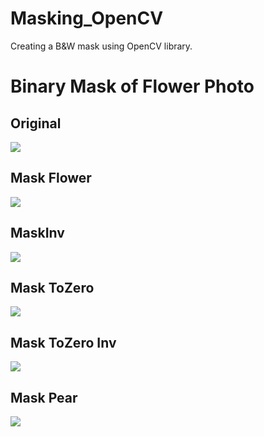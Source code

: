 # Masking_OpenCV
Creating a B&W mask using OpenCV library.

<p align="center">
 <h1> Binary Mask of Flower Photo </h1>
 <h2> Original </h2>
 <img src="https://github.com/EduardoMV/Masking_OpenCV/assets/81331013/0b2b20c0-db7d-4f57-9588-abe7a7d94cb3"/>
</p align="center">

<p align="center">
 <h2> Mask Flower </h2>
 <img src="https://github.com/EduardoMV/Masking_OpenCV/assets/81331013/4f0bf065-661b-451e-ba5e-7b5db3740ff1"/>
</p align="center">

<p align="center">
 <h2> MaskInv  </h2>
 <img src="https://github.com/EduardoMV/Masking_OpenCV/assets/81331013/2e5e79f6-6970-4761-855b-07b4a2de28eb"/>
</p align="center">

<p align="center">
 <h2> Mask ToZero  </h2>
 <img src="https://github.com/EduardoMV/Masking_OpenCV/assets/81331013/c2775dd6-64ab-4e41-971a-303efa9972ba"/>
</p align="center">

<p align="center">
 <h2> Mask ToZero Inv </h2>
 <img src="https://github.com/EduardoMV/Masking_OpenCV/assets/81331013/4860340d-9777-491d-8475-53042d41a9ae"/>
</p align="center"> 

<p align="center">
 <h2> Mask Pear </h2>
 <img src="https://github.com/EduardoMV/Masking_OpenCV/assets/81331013/b4708ad5-0d9e-4eae-b031-af4fd43600d4"/>
</p align="center">
